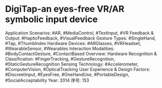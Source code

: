 # DigiTap-an eyes-free VR/AR symbolic input device

Application Scenarios: #AR, #MediaControl, #TextInput, #VR
Feedback & Output: #HapticFeedback, #VisualFeedback
Gesture Types: #SingleHand, #Tap, #ThumbIndex
Hardware Devices: #ARGlasses, #VRHeadset, #WearableSensor, #Wearables
Interaction Modalities: #BodyContactGesture, #ContactBased
Overview: Hardware
Recognition & Classification: #FingerTracking, #GestureRecognition, #StaticGestureRecognition
Sensing Technology: #Accelerometer, #ComputerVision, #OpticalTracking
User Experience & Design Factors: #DiscreetInput, #EyesFree, #OneHandUse, #PortableDesign, #SocialAcceptability
Year: 2014
序号: 153